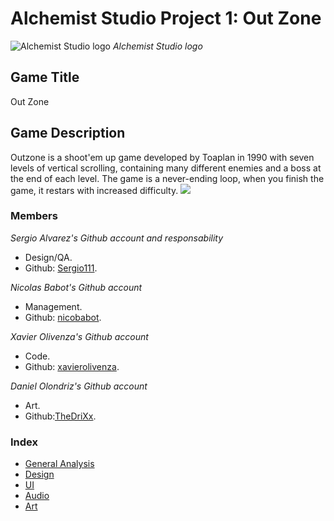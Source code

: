 # Alchemist Studio Project 1: Out Zone

![Alchemist Studio logo](https://github.com/nicobabot/OutZone_AlchemistStudio/blob/master/Wiki%20material/Logo/OutZoneLogo.jpg?raw=true)
_Alchemist Studio logo_

## Game Title

Out Zone

## Game Description

Outzone is a shoot'em up game developed by Toaplan in 1990 with seven levels of vertical scrolling, containing many different enemies and a boss at the end of each level. The game is a never-ending loop, when you finish the game, it restars with increased difficulty.
![](https://raw.githubusercontent.com/nicobabot/OutZone_AlchemistStudio/master/Wiki%20material/Welcome%20Page/11291.jpg)

### **Members**

_Sergio Alvarez's Github account and responsability_
* Design/QA.
* Github: [Sergio111](https://github.com/Sergio111).

_Nicolas Babot's Github account_
* Management.
* Github: [nicobabot](https://github.com/nicobabot).

_Xavier Olivenza's Github account_
* Code.
* Github: [xavierolivenza](https://github.com/xavierolivenza).

_Daniel Olondriz's Github account_
* Art.
* Github:[TheDriXx](https://github.com/danielolondriz).


### Index
* [General Analysis](https://github.com/nicobabot/OutZone_AlchemistStudio/wiki/General-Analysis)
* [Design](https://github.com/nicobabot/OutZone_AlchemistStudio/wiki/Design)
* [UI](https://github.com/nicobabot/OutZone_AlchemistStudio/wiki/UI)
* [Audio](https://github.com/nicobabot/OutZone_AlchemistStudio/wiki/Audio)
* [Art](https://github.com/nicobabot/OutZone_AlchemistStudio/wiki/Art)